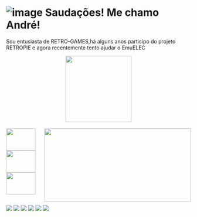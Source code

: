 ![image](https://github.com/andrellvs/andrellvs/assets/29897064/cf5da34d-f302-4a13-b489-952fdb9fa31e)
Saudações! Me chamo André! 
=
Sou entusiasta de RETRO-GAMES,há alguns anos participo do projeto RETROPIE e agora recentemente tento ajudar o EmuELEC 

<div align="center">
  <a href="https://linktr.ee/andrellvs">
  <img height="180em" src="https://github-readme-stats.vercel.app/api?username=andrellvs&show_icons=true&theme=dark&include_all_commits=true&count_private=true"/>
</div>
  
  </div>
  <div style="display: inline_block"><br>
  <img align="right" height="200" width="400" src="https://cdn.jsdelivr.net/gh/devicons/devicon/icons/raspberrypi/raspberrypi-original.svg" />
  <img align="center" height="60" width="80" src="https://cdn.jsdelivr.net/gh/devicons/devicon/icons/msdos/msdos-original.svg" /> 
  <img align="center" height="60" width="80"  src="https://cdn.jsdelivr.net/gh/devicons/devicon/icons/photoshop/photoshop-plain.svg" />  
  <img align="center" height="60" width="80"  src="https://cdn.jsdelivr.net/gh/devicons/devicon/icons/apple/apple-original.svg" />  
  
  
</div>

 ##
 
<div> 
  <a href="https://www.youtube.com/user/supermasterandre" target="_blank"><img src="https://img.shields.io/badge/YouTube-FF0000?style=for-the-badge&logo=youtube&logoColor=white" target="_blank"></a>
  <a href="https://www.instagram.com/andrellvs_/" target="_blank"><img src="https://img.shields.io/badge/-Instagram-%23E4405F?style=for-the-badge&logo=instagram&logoColor=white" target="_blank"></a>
  <a href="https://www.twitter.com/andrellvs/" target="_blank"><img src="https://img.shields.io/badge/Twitter-1DA1F2?style=for-the-badge&logo=twitter&logoColor=white" target="_blank"></a>
 	<a href="https://www.twitch.tv/andrellvs" target="_blank"><img src="https://img.shields.io/badge/Twitch-9146FF?style=for-the-badge&logo=twitch&logoColor=white" target="_blank"></a>
 <a href="https://discord.gg/andrellvs" target="_blank"><img src="https://img.shields.io/badge/Discord-7289DA?style=for-the-badge&logo=discord&logoColor=white" target="_blank"></a> 
  <a href = "mailto:andrellvs@hotmail.com"><img src="https://img.shields.io/badge/-Gmail-%23333?style=for-the-badge&logo=gmail&logoColor=white" target="_blank"></a> 
 
</div>
